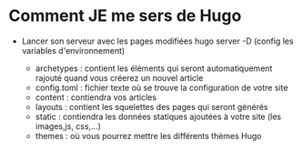 # Comment JE me sers de Hugo

* Lancer son serveur avec les pages modifiées hugo server -D (config les variables d'environnement)

    * archetypes : contient les éléments qui seront automatiquement rajouté quand vous créerez un nouvel article
    * config.toml : fichier texte où se trouve la configuration de votre site
    * content : contiendra vos articles
    * layouts : contient les squelettes des pages qui seront générés
    * static : contiendra les données statiques ajoutées à votre site (les images,js, css,…)
    * themes : où vous pourrez mettre les différents thèmes Hugo
